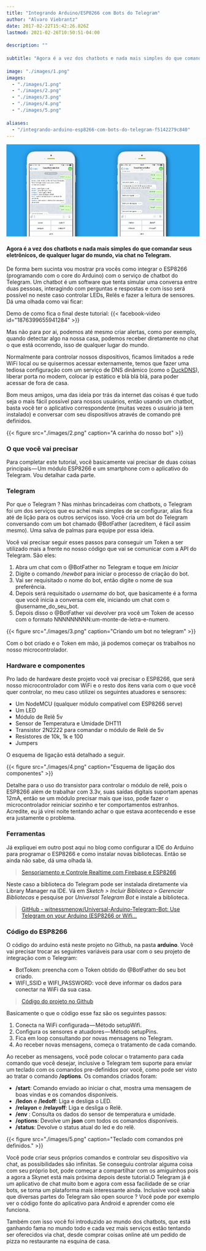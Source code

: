 ```yaml
---
title: "Integrando Arduino/ESP8266 com Bots do Telegram"
author: "Alvaro Viebrantz"
date: 2017-02-22T15:42:26.826Z
lastmod: 2021-02-26T10:50:51-04:00

description: ""

subtitle: "Agora é a vez dos chatbots e nada mais simples do que comandar seus eletrônicos, de qualquer lugar do mundo, via chat no Telegram."

image: "./images/1.png"
images:
  - "./images/1.png"
  - "./images/2.png"
  - "./images/3.png"
  - "./images/4.png"
  - "./images/5.png"

aliases:
  - "/integrando-arduino-esp8266-com-bots-do-telegram-f5142279c840"
---
```


![image](./images/1.png)

#### Agora é a vez dos chatbots e nada mais simples do que comandar seus eletrônicos, de qualquer lugar do mundo, via chat no Telegram.

De forma bem sucinta vou mostrar pra vocês como integrar o ESP8266 (programando com o core do Arduino) com o serviço de chatbot do Telegram. Um chatbot é um software que tenta simular uma conversa entre duas pessoas, interagindo com perguntas e respostas e com isso será possível no neste caso controlar LEDs, Relês e fazer a leitura de sensores. Dá uma olhada como vai ficar:

Demo de como fica o final deste tutorial:
{{< facebook-video id="1876399655941284" >}}

Mas não para por ai, podemos até mesmo criar alertas, como por exemplo, quando detectar algo na nossa casa, podemos receber diretamente no chat o que está ocorrendo, isso de qualquer lugar do mundo.

Normalmente para controlar nossos dispositivos, ficamos limitados a rede WiFi local ou se quisermos acessar externamente, temos que fazer uma tediosa configuração com um serviço de DNS dinâmico (como o [DuckDNS](https://www.duckdns.org/)), liberar porta no modem, colocar ip estático e blá blá blá, para poder acessar de fora de casa.

Bom meus amigos, uma das ideia por trás da internet das coisas é que tudo seja o mais fácil possível para nossos usuários, então usando um chatbot, basta você ter o aplicativo correspondente (muitas vezes o usuário já tem instalado) e conversar com seu dispositivos através de comando pré definidos.

{{< figure src="./images/2.png" caption="A carinha do nosso bot" >}}

### O que você vai precisar

Para completar este tutorial, você basicamente vai precisar de duas coisas principais — Um módulo ESP8266 e um smartphone com o aplicativo do Telegram. Vou detalhar cada parte.

### Telegram

Por que o Telegram ? Nas minhas brincadeiras com chatbots, o Telegram foi um dos serviços que eu achei mais simples de se configurar, alias fica até de lição para os outros serviços isso. Você cria um bot do Telegram conversando com um bot chamado @BotFather (acreditem, é fácil assim mesmo). Uma salva de palmas para equipe por essa ideia.

Você vai precisar seguir esses passos para conseguir um Token a ser utilizado mais a frente no nosso código que vai se comunicar com a API do Telegram. São eles:

1.  Abra um chat com o @BotFather no Telegram e toque em _Iniciar_
2.  Digite o comando _/newbot_ para iniciar o processo de criação do bot.
3.  Vai ser requisitado o nome do bot, então digite o nome de sua preferência.
4.  Depois será requisitado o _username_ do bot, que basicamente é a forma que você inicia a conversa com ele, iniciando um chat com o @username_do_seu_bot.
5.  Depois disso o @BotFather vai devolver pra você um Token de acesso com o formato NNNNNNNNN:um-monte-de-letra-e-numero.

{{< figure src="./images/3.png" caption="Criando um bot no telegram" >}}

Com o bot criado e o Token em mão, já podemos começar os trabalhos no nosso microcontrolador.

### Hardware e componentes

Pro lado de hardware deste projeto você vai precisar o ESP8266, que será nosso microcontrolador com WiFi e o resto dos itens varia com o que você quer controlar, no meu caso utilizei os seguintes atuadores e sensores:

- Um NodeMCU (qualquer módulo compatível com ESP8266 serve)
- Um LED
- Módulo de Relê 5v
- Sensor de Temperatura e Umidade DHT11
- Transistor 2N2222 para comandar o módulo de Relê de 5v
- Resistores de 10k, 1k e 100
- Jumpers

O esquema de ligação está detalhado a seguir.

{{< figure src="./images/4.png" caption="Esquema de ligação dos componentes" >}}

Detalhe para o uso do transistor para controlar o módulo de relê, pois o ESP8266 além de trabalhar com 3.3v, suas saídas digitais suportam apenas 12mA, então se um módulo precisar mais que isso, pode fazer o microcontrolador reiniciar sozinho e ter comportamentos estranhos. Acredite, eu já virei noite tentando achar o que estava acontecendo e esse era justamente o problema.

### Ferramentas

Já expliquei em outro post aqui no blog como configurar a IDE do Arduino para programar o ESP8266 e como instalar novas bibliotecas. Então se ainda não sabe, dá uma olhada lá.

> [Sensoriamento e Controle Realtime com Firebase e ESP8266](https://medium.com/iot-bootcamp/sensoriamento-realtime-com-firebase-e-esp8266-6e54b9bff1c1)

Neste caso a biblioteca do Telegram pode ser instalada diretamente via Library Manager na IDE. Vá em _Sketch > Incluir Biblioteca > Gerenciar Bibliotecas_ e pesquise por _Universal Telegram Bot_ e instale a biblioteca.

> [GitHub - witnessmenow/Universal-Arduino-Telegram-Bot: Use Telegram on your Arduino (ESP8266 or Wifi…](https://github.com/witnessmenow/Universal-Arduino-Telegram-Bot)

### Código do ESP8266

O código do arduino está neste projeto no Github, na pasta **arduino**. Você vai precisar trocar as seguintes variáveis para usar com o seu projeto de integração com o Telegram:

- BotToken: preencha com o Token obtido do @BotFather do seu bot criado.
- WIFI_SSID e WIFI_PASSWORD: você deve informar os dados para conectar na WiFi da sua casa.

> [Código do projeto no Github](https://github.com/alvarowolfx/esp8266-telegram-bot)

Basicamente o que o código esse faz são os seguintes passos:

1.  Conecta na WiFi configurada — Método setupWifi.
2.  Configura os sensores e atuadores — Método setupPins.
3.  Fica em loop consultando por novas mensagens no Telegram.
4.  Ao receber novas mensagens, começa o tratamento de cada comando.

Ao receber as mensagens, você pode colocar o tratamento para cada comando que você desejar, inclusive o Telegram tem suporte para enviar um teclado com os comandos pre-definidos por você, como pode ser visto ao tratar o comando **/options**. Os comandos criados foram:

- **/start**: Comando enviado ao iniciar o chat, mostra uma mensagem de boas vindas e os comandos disponíveis.
- **/ledon** e **/ledoff**: Liga e desliga o LED.
- **/relayon** e **/relayoff**: Liga e desliga o Relê.
- **/env** : Consulta os dados do sensor de temperatura e umidade.
- **/options**: Devolve um **json** com todos os comandos disponíveis.
- **/status**: Devolve o status atual do led e do relê.

{{< figure src="./images/5.png" caption="Teclado com comandos pré definidos." >}}

Você pode criar seus próprios comandos e controlar seu dispositivo via chat, as possibilidades são infinitas. Se conseguiu controlar alguma coisa com seu próprio bot, pode começar a compartilhar com os amiguinhos pois a agora a Skynet está mais próxima depois deste tutorial.O Telegram já é um aplicativo de chat muito bom e agora com essa facilidade de se criar bots, se torna um plataforma mais interessante ainda. Inclusive você sabia que diversas partes do Telegram são open source ? Você pode por exemplo ver o código fonte do aplicativo para Android e aprender como ele funciona.

Também com isso você foi introduzido ao mundo dos chatbots, que está ganhando fama no mundo todo e cada vez mais serviços estão tentando ser oferecidos via chat, desde comprar coisas online até um pedido de pizza no restaurante na esquina de casa.
